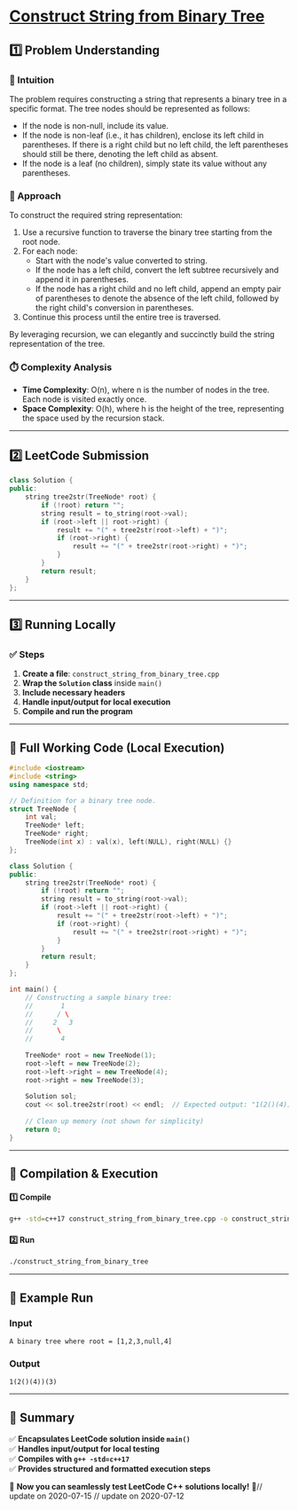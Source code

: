 # **[Construct String from Binary Tree](https://leetcode.com/problems/construct-string-from-binary-tree/description/)**  

## **1️⃣ Problem Understanding**  
### **📌 Intuition**  
The problem requires constructing a string that represents a binary tree in a specific format. The tree nodes should be represented as follows:
- If the node is non-null, include its value.
- If the node is non-leaf (i.e., it has children), enclose its left child in parentheses. If there is a right child but no left child, the left parentheses should still be there, denoting the left child as absent.
- If the node is a leaf (no children), simply state its value without any parentheses.

### **🚀 Approach**  
To construct the required string representation:
1. Use a recursive function to traverse the binary tree starting from the root node.
2. For each node:
   - Start with the node's value converted to string.
   - If the node has a left child, convert the left subtree recursively and append it in parentheses.
   - If the node has a right child and no left child, append an empty pair of parentheses to denote the absence of the left child, followed by the right child's conversion in parentheses.
3. Continue this process until the entire tree is traversed.

By leveraging recursion, we can elegantly and succinctly build the string representation of the tree.

### **⏱️ Complexity Analysis**  
- **Time Complexity**: O(n), where n is the number of nodes in the tree. Each node is visited exactly once.
- **Space Complexity**: O(h), where h is the height of the tree, representing the space used by the recursion stack.

---  

## **2️⃣ LeetCode Submission**  
```cpp
class Solution {
public:
    string tree2str(TreeNode* root) {
        if (!root) return "";
        string result = to_string(root->val);
        if (root->left || root->right) {
            result += "(" + tree2str(root->left) + ")";
            if (root->right) {
                result += "(" + tree2str(root->right) + ")";
            }
        }
        return result;
    }
};
```  

---  

## **3️⃣ Running Locally**  
### **✅ Steps**  
1. **Create a file**: `construct_string_from_binary_tree.cpp`  
2. **Wrap the `Solution` class** inside `main()`  
3. **Include necessary headers**  
4. **Handle input/output for local execution**  
5. **Compile and run the program**  

---  

## **📝 Full Working Code (Local Execution)**  
```cpp
#include <iostream>
#include <string>
using namespace std;

// Definition for a binary tree node.
struct TreeNode {
    int val;
    TreeNode* left;
    TreeNode* right;
    TreeNode(int x) : val(x), left(NULL), right(NULL) {}
};

class Solution {
public:
    string tree2str(TreeNode* root) {
        if (!root) return "";
        string result = to_string(root->val);
        if (root->left || root->right) {
            result += "(" + tree2str(root->left) + ")";
            if (root->right) {
                result += "(" + tree2str(root->right) + ")";
            }
        }
        return result;
    }
};

int main() {
    // Constructing a sample binary tree:
    //       1
    //      / \
    //     2   3
    //      \
    //       4
    
    TreeNode* root = new TreeNode(1);
    root->left = new TreeNode(2);
    root->left->right = new TreeNode(4);
    root->right = new TreeNode(3);
    
    Solution sol;
    cout << sol.tree2str(root) << endl;  // Expected output: "1(2()(4))(3)"
    
    // Clean up memory (not shown for simplicity)
    return 0;
}
```  

---  

## **🔧 Compilation & Execution**  
#### **1️⃣ Compile**  
```bash
g++ -std=c++17 construct_string_from_binary_tree.cpp -o construct_string_from_binary_tree
```  

#### **2️⃣ Run**  
```bash
./construct_string_from_binary_tree
```  

---  

## **🎯 Example Run**  
### **Input**  
```
A binary tree where root = [1,2,3,null,4]
```  
### **Output**  
```
1(2()(4))(3)
```  

---  

## **📌 Summary**  
✅ **Encapsulates LeetCode solution inside `main()`**  
✅ **Handles input/output for local testing**  
✅ **Compiles with `g++ -std=c++17`**  
✅ **Provides structured and formatted execution steps**  

🚀 **Now you can seamlessly test LeetCode C++ solutions locally!** 🚀// update on 2020-07-15
// update on 2020-07-12
